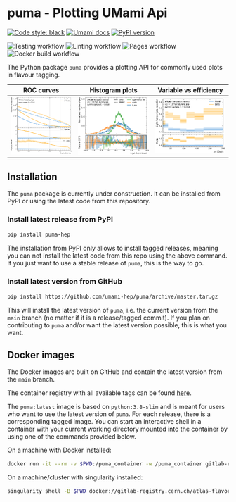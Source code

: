 # puma - Plotting UMami Api

[![Code style: black](https://img.shields.io/badge/code%20style-black-000000.svg)](https://github.com/psf/black)
[![Umami docs](https://img.shields.io/badge/info-documentation-informational)](https://umami-hep.github.io/puma/)
[![PyPI version](https://badge.fury.io/py/puma-hep.svg)](https://badge.fury.io/py/puma-hep)

![Testing workflow](https://github.com/umami-hep/puma/actions/workflows/testing.yml/badge.svg)
![Linting workflow](https://github.com/umami-hep/puma/actions/workflows/linting.yml/badge.svg)
![Pages workflow](https://github.com/umami-hep/puma/actions/workflows/pages.yml/badge.svg)
![Docker build workflow](https://github.com/umami-hep/puma/actions/workflows/docker_build.yml/badge.svg)

The Python package `puma` provides a plotting API for commonly used plots in flavour tagging.

|                              ROC curves                              |                                     Histogram plots                                     |                            Variable vs efficiency                             |
| :------------------------------------------------------------------: | :-------------------------------------------------------------------------------------: | :---------------------------------------------------------------------------: |
| <img src=https://github.com/umami-hep/puma/raw/examples-material/roc.png width=200> | <img src=https://github.com/umami-hep/puma/raw/examples-material/histogram_discriminant.png width=220> | <img src=https://github.com/umami-hep/puma/raw/examples-material/pt_light_rej.png width=220> |


## Installation

The `puma` package is currently under construction. It can be installed from PyPI or
using the latest code from this repository.

### Install latest release from PyPI

```bash   
pip install puma-hep
```

The installation from PyPI only allows to install tagged releases, meaning you can not
install the latest code from this repo using the above command.
If you just want to use a stable release of `puma`, this is the way to go.

### Install latest version from GitHub
```bash   
pip install https://github.com/umami-hep/puma/archive/master.tar.gz
```

This will install the latest version of `puma`, i.e. the current version
from the `main` branch (no matter if it is a release/tagged commit).
If you plan on contributing to `puma` and/or want the latest version possible, this
is what you want.

## Docker images

The Docker images are built on GitHub and contain the latest version from the `main` branch.

The container registry with all available tags can be found 
[here](https://gitlab.cern.ch/atlas-flavor-tagging-tools/training-images/puma-images/container_registry/13727).

The `puma:latest` image is based on `python:3.8-slim` and is meant for users who want to use the latest version of `puma`. For each release, there is a corresponding tagged image.
You can start an interactive shell in a container with your current working directory 
mounted into the container by using one of the commands provided below.

On a machine with Docker installed:
```bash
docker run -it --rm -v $PWD:/puma_container -w /puma_container gitlab-registry.cern.ch/atlas-flavor-tagging-tools/training-images/puma-images/puma:latest bash
```
On a machine/cluster with singularity installed:
```bash
singularity shell -B $PWD docker://gitlab-registry.cern.ch/atlas-flavor-tagging-tools/training-images/puma-images/puma:latest
```